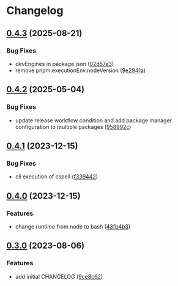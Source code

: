 # Changelog

## [0.4.3](https://github.com/nozomiishii/configs/compare/@nozomiishii/cspell-config-v0.4.2...@nozomiishii/cspell-config-v0.4.3) (2025-08-21)

### Bug Fixes

- devEngines in package.json ([02d57a3](https://github.com/nozomiishii/configs/commit/02d57a31f4d4d403b14ad223661c9531faeda296))
- remove pnpm.executionEnv.nodeVersion ([9e2941a](https://github.com/nozomiishii/configs/commit/9e2941a0b00a83a5dc00391a533eccd3dd9b7824))

## [0.4.2](https://github.com/nozomiishii/configs/compare/@nozomiishii/cspell-config-v0.4.1...@nozomiishii/cspell-config-v0.4.2) (2025-05-04)

### Bug Fixes

- update release workflow condition and add package manager configuration to multiple packages ([958992c](https://github.com/nozomiishii/configs/commit/958992ccd8bdaf906a50bb769ec45459fab81210))

## [0.4.1](https://github.com/nozomiishii/configs/compare/@nozomiishii/cspell-config-v0.4.0...@nozomiishii/cspell-config-v0.4.1) (2023-12-15)

### Bug Fixes

- cli execution of cspell ([f339442](https://github.com/nozomiishii/configs/commit/f339442e582517185d6a2f686bac29ff0b087f76))

## [0.4.0](https://github.com/nozomiishii/configs/compare/@nozomiishii/cspell-config-v0.3.0...@nozomiishii/cspell-config-v0.4.0) (2023-12-15)

### Features

- change runtime from node to bash ([43fb4b3](https://github.com/nozomiishii/configs/commit/43fb4b39ee6748e44f10b2273b436fa6aa92c937))

## [0.3.0](https://github.com/nozomiishii/configs/compare/@nozomiishii/cspell-config-v0.2.0...@nozomiishii/cspell-config-v0.3.0) (2023-08-06)

### Features

- add initial CHANGELOG ([9ce8c62](https://github.com/nozomiishii/configs/commit/9ce8c62626daccb52d6855312820188fbb069a18))

